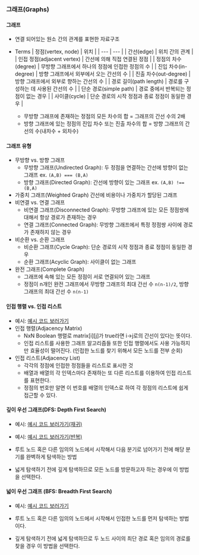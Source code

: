 ### 그래프(Graphs)

#### 그래프

- 연결 되어있는 원소 간의 관계를 표현한 자료구조
- Terms
  | 정점(vertex, node) | 위치 |
  | --- | --- |
  | 간선(edge) | 위치 간의 관계 |
  | 인접 정점(adjacent vertex) | 간선에 의해 직접 연결된 정점 |
  | 정점의 차수(degree) | 무방향 그래프에서 하나의 정점에 인접한 정점의 수 |
  | 진입 차수(in-degree) | 방향 그래프에서 외부에서 오는 간선의 수 |
  | 진출 차수(out-degree) | 방향 그래프에서 외부로 향하는 간선의 수 |
  | 경로 길이(path length) | 경로를 구성하는 데 사용된 간선의 수 |
  | 단순 경로(simple path) | 경로 중에서 반복되는 정점이 없는 경우 |
  | 사이클(cycle) | 단순 경로의 시작 정점과 종료 정점이 동일한 경우 |

  - 무방향 그래프에 존재하는 정점의 모든 차수의 합 = 그래프의 간선 수의 2배
  - 방향 그래프에 있는 정점의 진입 차수 또는 진출 차수의 합 = 방향 그래프의 간선의 수(내차수 + 외차수)

#### 그래프 유형

- 무방향 vs. 방향 그래프
  - 무방향 그래프(Undirected Graph): 두 정점을 연결하는 간선에 방향이 없는 그래프 ex. `(A,B) === (B,A)`
  - 방향 그래프(Directed Graph): 간선에 방향이 있는 그래프 ex. `(A,B) !== (B,A)`
- 가중치 그래프(Weighted Graph)
  간선에 비용이나 가중치가 할당된 그래프
- 비연결 vs. 연결 그래프
  - 비연결 그래프(Disconnected Graph): 무방향 그래프에 있는 모든 정점쌍에 대해서 항상 경로가 존재하는 경우
  - 연결 그래프(Connected Graph): 무방향 그래프에서 특정 정점쌍 사이에 경로가 존재하지 않는 경우
- 비순환 vs. 순환 그래프
  - 비순환 그래프(Cycle Graph): 단순 경로의 시작 정점과 종료 정점이 동일한 경우
  - 순환 그래프(Acyclic Graph): 사이클이 없는 그래프
- 완전 그래프(Complete Graph)
  - 그래프에 속해 있는 모든 정점이 서로 연결되어 있는 그래프
  - 정점이 n개인 완전 그래프에서 무방향 그래프의 최대 간선 수 `n(n-1)/2`, 방향 그래프의 최대 간선 수 `n(n-1)`

#### 인접 행렬 vs. 인접 리스트

- 예시: [예시 코드 보러가기](./1-graph.js)
- 인접 행렬(Adjacency Matrix)
  - NxN Boolean 행렬로 matrix[i][j]가 true라면 i->j로의 간선이 있다는 뜻이다.
  - 인접 리스트를 사용한 그래프 알고리즘들 또한 인접 행렬에서도 사용 가능하지만 효율성이 떨어진다.
    (인접한 노드를 찾기 위해서 모든 노드를 전부 순회)
- 인접 리스트(Adjacency List)
  - 각각의 정점에 인접한 정점들을 리스트로 표시한 것
  - 배열과 배열의 각 인덱스마다 존재하는 또 다른 리스트를 이용하여 인접 리스트를 표현한다.
  - 정점의 번호만 알면 이 번호를 배열의 인덱스로 하여 각 정점의 리스트에 쉽게 접근할 수 있다.

#### 깊이 우선 그래프(DFS: Depth First Search)

- 예시: [예시 코드 보러가기(재귀)](./2-recursionDFS.js)
- 예시: [예시 코드 보러가기(반복)](./2-loopDFS.js)

- 루트 노드 혹은 다른 임의의 노드에서 시작해서 다음 분기로 넘어가기 전에 해당 분기를 완벽하게 탐색하는 방법
- 넓게 탐색하기 전에 깊게 탐색하므로 모든 노드를 방문하고자 하는 경우에 이 방법을 선택한다.

#### 넓이 우선 그래프 (BFS: Breadth First Search)

- 예시: [예시 코드 보러가기](./3-BFS.js)

- 루트 노드 혹은 다른 임의의 노드에서 시작해서 인접한 노드를 먼저 탐색하는 방법이다.
- 깊게 탐색하기 전에 넓게 탐색하므로 두 노드 사이의 최단 경로 혹은 임의의 경로를 찾을 경우 이 방법을 선택한다.
